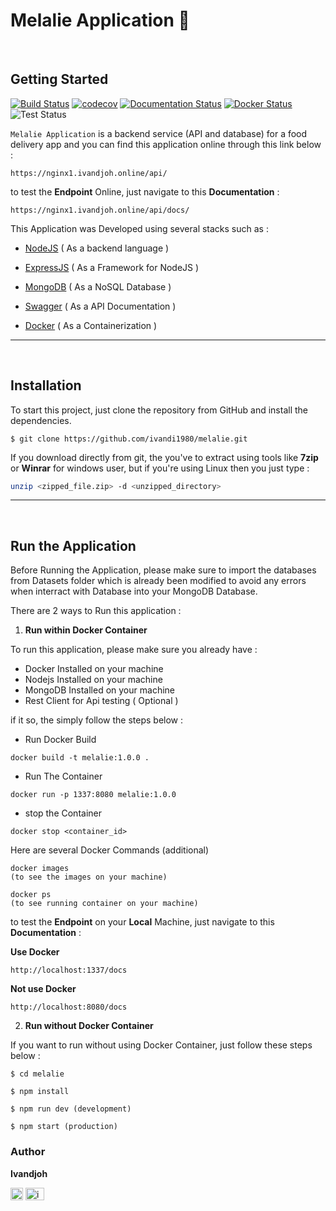 # Melalie Application 👋


<br />

## Getting Started


[![Build Status](https://travis-ci.org/iolufemi/Express-REST-API-Generator.svg?branch=dev)](https://travis-ci.org/iolufemi/Express-REST-API-Generator)  [![codecov](https://codecov.io/gh/iolufemi/Express-REST-API-Generator/branch/master/graph/badge.svg)](https://codecov.io/gh/iolufemi/Express-REST-API-Generator) [![Documentation Status](https://readthedocs.org/projects/api-template/badge/?version=latest)](http://api-template.readthedocs.io/en/latest/?badge=latest)
[![Docker Status](https://github.com/bchew/dynamodump/actions/workflows/docker.yml/badge.svg)](https://hub.docker.com/r/bchew/dynamodump)
![Test Status](https://github.com/bchew/dynamodump/actions/workflows/test.yml/badge.svg)

`Melalie Application` is a backend service (API and database) for a food delivery app and you can find this application online through this link below :
```
https://nginx1.ivandjoh.online/api/
```
to test the <b>Endpoint</b> Online, just navigate to this <b>Documentation</b> :

```
https://nginx1.ivandjoh.online/api/docs/
```


This Application was Developed using several stacks such as :

* [NodeJS](https://nodejs.org) ( As a backend language )

* [ExpressJS](https://expressjs.com) ( As a Framework for NodeJS )
* [MongoDB](https://mongodb.com) ( As a NoSQL Database )
* [Swagger](https://swagger.io) ( As a API Documentation )
* [Docker](https://www.docker.com) ( As a Containerization )

<hr />
<br />

## Installation
To start this project, just clone the repository from GitHub and install the dependencies.

```
$ git clone https://github.com/ivandi1980/melalie.git 
```
If you download directly from git, the you've to extract using tools like <b>7zip</b> or <b>Winrar</b> for windows user, but if you're using Linux then you just type :
```bash
unzip <zipped_file.zip> -d <unzipped_directory>
```
<hr />
<br />

## Run the Application

Before Running the Application, please make sure to import the databases from Datasets folder which is already been modified to avoid any errors when interract with Database into your MongoDB Database.

There are 2 ways to Run this application :

1. <b>Run within Docker Container</b>

To run this application, please make sure you already have :
- Docker Installed on your machine
- Nodejs Installed on your machine
- MongoDB Installed on your machine
- Rest Client for Api testing ( Optional )

if it so, the simply follow the steps below :


* Run Docker Build
```
docker build -t melalie:1.0.0 .
```
* Run The Container
```
docker run -p 1337:8080 melalie:1.0.0
```
* stop the Container
```
docker stop <container_id>
```

Here are several Docker Commands (additional)
```
docker images
(to see the images on your machine)

docker ps
(to see running container on your machine)
```

to test the <b>Endpoint</b> on your <b>Local</b> Machine, just navigate to this <b>Documentation</b> :

<b>Use Docker</b>
```
http://localhost:1337/docs
```

<b>Not use Docker</b>
```
http://localhost:8080/docs
```


2. <b>Run without Docker Container</b>

If you want to run without using Docker Container, just follow these steps below :
```
$ cd melalie
```
```
$ npm install
```
```
$ npm run dev (development)
```
```
$ npm start (production)
```
### Author

**Ivandjoh**

<a href="https://linkedin.com/in/ivandjoh" target="blank"><img align="center" src="https://raw.githubusercontent.com/rahuldkjain/github-profile-readme-generator/master/src/images/icons/Social/linked-in-alt.svg" alt="ivandjoh" height="20" width="20" /></a>
<a href="https://instagram.com/ivandjoh" target="blank"><img align="center" src="https://raw.githubusercontent.com/rahuldkjain/github-profile-readme-generator/master/src/images/icons/Social/instagram.svg" alt="ivandjoh" height="20" width="30" /></a>
